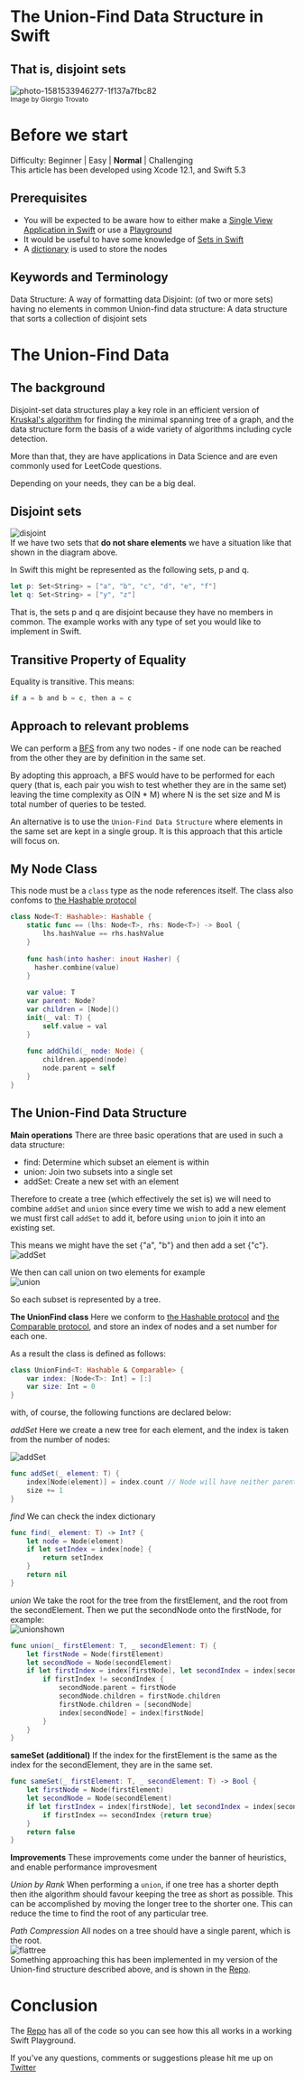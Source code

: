 # The Union-Find Data Structure in Swift
## That is, disjoint sets

![photo-1581533946277-1f137a7fbc82](Images/photo-1581533946277-1f137a7fbc82.png)<br>
<sub>Image by Giorgio Trovato</sub>

# Before we start
Difficulty: Beginner | Easy | **Normal** | Challenging<br>
This article has been developed using Xcode 12.1, and Swift 5.3

## Prerequisites
* You will be expected to be aware how to either make a [Single View Application in Swift](https://medium.com/swlh/your-first-ios-application-using-xcode-9983cf6efb71) or use a [Playground](https://medium.com/@stevenpcurtis.sc/coding-in-swift-playgrounds-1a5563efa089)
* It would be useful to have some knowledge of [Sets in Swift](https://medium.com/swlh/sets-in-swift-94cea4dd7c9f)
* A [dictionary](https://medium.com/@stevenpcurtis.sc/dictionary-in-swift-52b14d6cfa93) is used to store the nodes

## Keywords and Terminology
Data Structure: A way of formatting data
Disjoint: (of two or more sets) having no elements in common
Union-find data structure: A data structure that sorts a collection of disjoint sets

# The Union-Find Data
## The background
Disjoint-set data structures play a key role in an efficient version of [Kruskal's algorithm](https://medium.com/@stevenpcurtis.sc/kruskals-algorithm-in-swift-717ec98a7245?sk=662a888b2b3293ad3af12a0ad83d120a) for finding the minimal spanning tree of a graph, and the data structure form the basis of a wide variety of algorithms including cycle detection. 

More than that, they are have applications in Data Science and are even commonly used for LeetCode questions. 

Depending on your needs, they can be a big deal.

## Disjoint sets
![disjoint](Images/disjoint.png)<br>
If we have two sets that **do not share elements** we have a situation like that shown in the diagram above.

In Swift this might be represented as the following sets, p and q.

```swift
let p: Set<String> = ["a", "b", "c", "d", "e", "f"]
let q: Set<String> = ["y", "z"]
```

That is, the sets p and q are disjoint because they have no members in common. The example works with any type of set you would like to implement in Swift.

## Transitive Property of Equality
Equality is transitive. This means:

```swift
if a = b and b = c, then a = c
```

## Approach to relevant problems
We can perform a [BFS](https://medium.com/better-programming/swift-using-bfs-for-leetcode-problems-82696faf58d8) from any two nodes - if one node can be reached from the other they are by definition in the same set.

By adopting this approach, a BFS would have to be performed for each query (that is, each pair you wish to test whether they are in the same set) leaving the time complexity as O(N * M) where N is the set size and M is total number of queries to be tested.

An alternative is to use the `Union-Find Data Structure` where elements in the same set are kept in a single group. It is this approach that this article will focus on.

## My Node Class
This node must be a `class` type as the node references itself. The class also confoms to [the Hashable protocol](https://medium.com/better-programming/swifts-hashable-fd57e6cd6426)

```swift
class Node<T: Hashable>: Hashable {
    static func == (lhs: Node<T>, rhs: Node<T>) -> Bool {
        lhs.hashValue == rhs.hashValue
    }
    
    func hash(into hasher: inout Hasher) {
      hasher.combine(value)
    }
    
    var value: T
    var parent: Node?
    var children = [Node]()
    init(_ val: T) {
        self.value = val
    }
    
    func addChild(_ node: Node) {
        children.append(node)
        node.parent = self
    }
}
```

## The Union-Find Data Structure
**Main operations**
There are three basic operations that are used in such a data structure:
* find: Determine which subset an element is within
* union: Join two subsets into a single set 
* addSet: Create a new set with an element

Therefore to create a tree (which effectively the set is) we will need to combine `addSet` and `union` since every time we wish to add a new element we must first call `addSet` to add it, before using `union` to join it into an existing set.

This means we might have the set {"a", "b"} and then add a set {"c"}.<br>
![addSet](Images/addSet.png)

We then can call union on two elements for example<br>
![union](Images/union.png)

So each subset is represented by a tree.

**The UnionFind class**
Here we conform to [the Hashable protocol](https://medium.com/better-programming/swifts-hashable-fd57e6cd6426) and [the Comparable protocol](https://medium.com/@stevenpcurtis.sc/swifts-equatable-and-comparable-protocols-54811114a5cf), and store an index of nodes and a set number for each one.

As a result the class is defined as follows:

```swift
class UnionFind<T: Hashable & Comparable> {
    var index: [Node<T>: Int] = [:]
    var size: Int = 0
}
```

with, of course, the following functions are declared below:

*addSet*
Here we create a new tree for each element, and the index is taken from the number of nodes:

![addSet](Images/addSet.png)

```swift
func addSet(_ element: T) {
    index[Node(element)] = index.count // Node will have neither parent or children
    size += 1
}
```

*find*
We can check the index dictionary 
```swift
func find(_ element: T) -> Int? {
    let node = Node(element)
    if let setIndex = index[node] {
        return setIndex
    }
    return nil
}
```

*union*
We take the root for the tree from the firstElement, and the root from the secondElement. Then we put the secondNode onto the firstNode, for example: <br> 
![unionshown](Images/unionshown.png)
```swift
func union(_ firstElement: T, _ secondElement: T) {
    let firstNode = Node(firstElement)
    let secondNode = Node(secondElement)
    if let firstIndex = index[firstNode], let secondIndex = index[secondNode] {
        if firstIndex != secondIndex {
            secondNode.parent = firstNode
            secondNode.children = firstNode.children
            firstNode.children = [secondNode]
            index[secondNode] = index[firstNode]
        }
    }
}
```

**sameSet (additional)**
If the index for the firstElement is the same as the index for the secondElement, they are in the same set.
```swift
func sameSet(_ firstElement: T, _ secondElement: T) -> Bool {
    let firstNode = Node(firstElement)
    let secondNode = Node(secondElement)
    if let firstIndex = index[firstNode], let secondIndex = index[secondNode] {
        if firstIndex == secondIndex {return true}
    }
    return false
}
```

**Improvements**
These improvements come under the banner of heuristics, and enable performance improvesment

*Union by Rank*
When performing a `union`, if one tree has a shorter depth then ithe algorithm should favour keeping the tree as short as possible. This can be accomplished by moving the longer tree to the shorter one. This can reduce the time to find the root of any particular tree.

*Path Compression*
All nodes on a tree should have a single parent, which is the root.<br>
![flattree](Images/flattree.png)<br>
Something approaching this has been implemented in my version of the Union-find structure described above, and is shown in the [Repo](https://github.com/stevencurtis/SwiftCoding/tree/master/ss).

# Conclusion
The [Repo](https://github.com/stevencurtis/SwiftCoding/tree/master/Theory/UnionFind) has all of the code so you can see how this all works in a working Swift Playground.

If you've any questions, comments or suggestions please hit me up on [Twitter](https://twitter.com/stevenpcurtis) 
